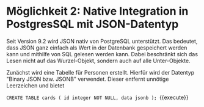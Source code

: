 # Möglichkeit 2: Native Integration in PostgresSQL mit JSON-Datentyp

Seit Version 9.2 wird JSON nativ von PostgreSQL unterstützt.
Das bedeutet, dass JSON ganz einfach als Wert in der Datenbank gespeichert werden kann und mithilfe von SQL gelesen werden kann.
Dabei beschränkt sich das Lesen nicht auf das Wurzel-Objekt, sondern auch auf alle Unter-Objekte.

Zunächst wird eine Tabelle für Personen erstellt.
Hierfür wird der Datentyp "Binary JSON bzw. JSONB" verwendet.
Dieser entfernt unnötige Leerzeichen und bietet

`CREATE TABLE cards (
id integer NOT NULL,
data jsonb
);
`{{execute}}